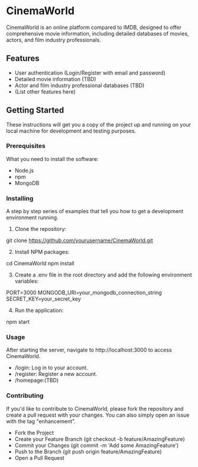 # CinemaWorld
CinemaWorld is an online platform compared to IMDB, designed to offer comprehensive movie information, including detailed databases of movies, actors, and film industry professionals.

## Features

- User authentication (Login/Register with email and password)
- Detailed movie information (TBD)
- Actor and film industry professional databases (TBD)
- (List other features here)

## Getting Started

These instructions will get you a copy of the project up and running on your local machine for development and testing purposes.

### Prerequisites

What you need to install the software:

- Node.js
- npm
- MongoDB

### Installing

A step by step series of examples that tell you how to get a development environment running.

1. Clone the repository:

git clone https://github.com/yourusername/CinemaWorld.git


2. Install NPM packages:

cd CinemaWorld
npm install


3. Create a .env file in the root directory and add the following environment variables:

PORT=3000
MONGODB_URI=your_mongodb_connection_string
SECRET_KEY=your_secret_key


4. Run the application:

npm start




### Usage
After starting the server, navigate to http://localhost:3000 to access CinemaWorld.

- /login: Log in to your account.
- /register: Register a new account.
- /homepage:(TBD)



### Contributing
If you'd like to contribute to CinemaWorld, please fork the repository and create a pull request with your changes. You can also simply open an issue with the tag "enhancement".

- Fork the Project
- Create your Feature Branch (git checkout -b feature/AmazingFeature)
- Commit your Changes (git commit -m 'Add some AmazingFeature')
- Push to the Branch (git push origin feature/AmazingFeature)
- Open a Pull Request